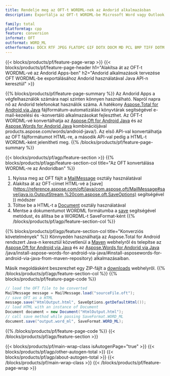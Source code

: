 ```yaml
---
title: Rendelje meg az OFT-t WORDML-nek az Andorid alkalmazásban
description: Exportálja az OFT-t WORDML-be Microsoft Word vagy Outlook használata nélkül az Andorid-alkalmazásokban

family: total
platformtag: cpp
feature: conversion
informat: OFT
outformat: WORD_ML
otherformats: DOCX RTF JPEG FLATOPC GIF DOTX DOCM MD PCL BMP TIFF DOTM PNG DOT ODT XPS EMF PDF OTT SVG EPUB DOC PS TEXT
---
```

{{< blocks/products/pf/feature-page-wrap >}}
{{< blocks/products/pf/feature-page-header h1="Alakítsa át az OFT-t WORDML-vé az Andorid Apps-ben" h2="Andorid alkalmazások tervezése OFT WORDML-be exportálásához Andorid használatával Java API-n keresztül" >}}

{{% blocks/products/pf/feature-page-summary %}}
Az Andorid Apps a végfelhasználók számára napi szinten könnyen használható. Napról napra nő az Andorid telefonokat használók száma. A hatékony [Aspose.Total for Android via Java](https://products.aspose.com/total/android-java/) fájlformátum-automatizálási könyvtárak segítségével e-mail-kezelési és -konvertáló alkalmazásokat fejleszthet. Az OFT-t WORDML-vé konvertálhatja az [Aspose.Oft for Android Java](https://products.aspose.com/oft/android-java/) és az [Aspose.Words for Andorid Java](https://) kombinációjával products.aspose.com/words/android-java/). Az első API-val konvertálhatja az OFT fájlformátumot HTML-re, a második API-val pedig a HTML-t WORDML-ként jelenítheti meg. 
{{% /blocks/products/pf/feature-page-summary  %}}

{{< blocks/products/pf/agp/feature-section >}}
{{% blocks/products/pf/agp/feature-section-col title="Az OFT konvertálása WORDML-re az Andoridban" %}}
1. Nyissa meg az OFT fájlt a [MailMessage](https://reference.aspose.com/oft/java/com.aspose.oft/mailmessage) osztály használatával
2. Alakítsa át az OFT-címet HTML-vé a [save](https://reference.aspose.com/oft/java/com.aspose.oft/MailMessage#save(java.io.OutputStream,%20com.aspose.oft.SaveOptions) segítségével )) módszer
3. Töltse be a HTML-t a [Document](https://reference.aspose.com/words/java/com.aspose.words/Document) osztály használatával
4. Mentse a dokumentumot WORDML formátumba a [save](https://reference.aspose.com/words/java/com.aspose.words/Document#save(java.lang.String,com.aspose.words.SaveOptions)) segítségével metódust, és állítsa be a WORDML-t SaveFormat-ként
{{% /blocks/products/pf/agp/feature-section-col %}}

{{% blocks/products/pf/agp/feature-section-col title="Konverziós követelmények" %}}
Könnyedén használhatja az Aspose.Total for Android rendszert Java-n keresztül közvetlenül a [Maven](https://releases.aspose.com/total/java/) webhelyről és telepítse az [Aspose.Oft for Android via Java](https://docs.aspose.com/oft/androidjava/installation/) és az [Aspose.Words for Andorid via Java](https://docs.aspose.com/words) /java/install-aspose-words-for-android-via-java/#install-asposewords-for-android-via-java-from-maven-repository) alkalmazásaiban.

Másik megoldásként beszerezhet egy ZIP-fájlt a [downloads](https://releases.aspose.com/total/androidjava) webhelyről.
{{% /blocks/products/pf/agp/feature-section-col %}}
{{% blocks/products/pf/feature-page-code %}}
```cs
// load the OFT file to be converted
MailMessage message = MailMessage.load("sourceFile.oft"); 
// save OFT as a HTML 
message.save("HtmlOutput.html", SaveOptions.getDefaultHtml());
// load HTML with an instance of Document
Document document = new Document("HtmlOutput.html");
// call save method while passing SaveFormat.WORD_ML
document.save("output.word_ml", SaveFormat.WORD_ML); 
```

{{% /blocks/products/pf/feature-page-code %}}
{{< /blocks/products/pf/agp/feature-section >}}

{{< blocks/products/pf/main-wrap-class isAutogenPage="true" >}}
{{< blocks/products/pf/agp/other-autogen-total >}}
{{< blocks/products/pf/agp/about-autogen-total >}}
{{< /blocks/products/pf/main-wrap-class >}}
{{< /blocks/products/pf/feature-page-wrap >}}